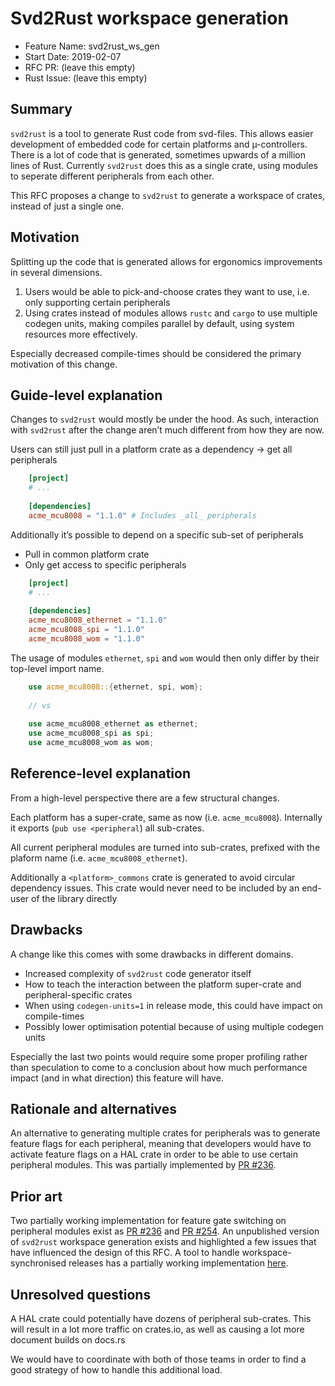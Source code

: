 # Svd2Rust workspace generation

- Feature Name: svd2rust_ws_gen
- Start Date: 2019-02-07
- RFC PR: (leave this empty)
- Rust Issue: (leave this empty)


## Summary

`svd2rust` is a tool to generate Rust code from svd-files.
This allows easier development of embedded code for certain platforms and µ-controllers.
There is a lot of code that is generated, sometimes upwards of a million lines of Rust.
Currently `svd2rust` does this as a single crate, using modules to seperate different peripherals from each other.

This RFC proposes a change to `svd2rust` to generate a workspace of crates, instead of just a single one.

## Motivation

Splitting up the code that is generated allows for ergonomics improvements in several dimensions.


1. Users would be able to pick-and-choose crates they want to use, i.e. only supporting certain peripherals
2. Using crates instead of modules allows `rustc` and `cargo` to use multiple codegen units,
   making compiles parallel by default, using system resources more effectively.

Especially decreased compile-times should be considered the primary motivation of this change.


## Guide-level explanation

Changes to `svd2rust` would mostly be under the hood. 
As such, interaction with `svd2rust` after the change aren’t much different from how they are now. 

Users can still just pull in a platform crate as a dependency → get all peripherals

```toml
    [project]
    # ...
    
    [dependencies]
    acme_mcu8008 = "1.1.0" # Includes _all_ peripherals
```

Additionally it’s possible to depend on a specific sub-set of peripherals

  - Pull in common platform crate
  - Only get access to specific peripherals

```toml
    [project]
    # ...
    
    [dependencies]
    acme_mcu8008_ethernet = "1.1.0"
    acme_mcu8008_spi = "1.1.0"
    acme_mcu8008_wom = "1.1.0"
```

The usage of modules `ethernet`, `spi` and `wom` would then only differ by their top-level import name.

```rust
    use acme_mcu8008::{ethernet, spi, wom};
    
    // vs
    
    use acme_mcu8008_ethernet as ethernet;
    use acme_mcu8008_spi as spi;
    use acme_mcu8008_wom as wom;
```

## Reference-level explanation

From a high-level perspective there are a few structural changes.

Each platform has a super-crate, same as now (i.e. `acme_mcu8008`).
Internally it exports (`pub use <peripheral`) all sub-crates.

All current peripheral modules are turned into sub-crates,
prefixed with the plaform name (i.e. `acme_mcu8008_ethernet`).

Additionally a `<platform>_commons` crate is generated to avoid circular dependency issues.
This crate would never need to be included by an end-user of the library directly

## Drawbacks

A change like this comes with some drawbacks in different domains. 

- Increased complexity of `svd2rust` code generator itself
- How to teach the interaction between the platform super-crate and peripheral-specific crates
- When using `codegen-units=1` in release mode, this could have impact on compile-times
- Possibly lower optimisation potential because of using multiple codegen units

Especially the last two points would require some proper profiling rather than speculation
to come to a conclusion about how much performance impact (and in what direction) this feature will have.


## Rationale and alternatives

An alternative to generating multiple crates for peripherals was to generate feature flags for each peripheral,
meaning that developers would have to activate feature flags on a HAL crate in order to be able to use certain peripheral modules.
This was partially implemented by [PR #236](https://github.com/rust-embedded/svd2rust/pull/236).


## Prior art

Two partially working implementation for feature gate switching on peripheral modules exist as 
[PR #236](https://github.com/rust-embedded/svd2rust/pull/236) and [PR #254](https://github.com/rust-embedded/svd2rust/pull/254). 
An unpublished version of `svd2rust` workspace generation exists and highlighted a few issues that have
influenced the design of this RFC.
A tool to handle workspace-synchronised releases has a partially working implementation
[here](https://github.com/spacekookie/cargo-ws-release).


## Unresolved questions

A HAL crate could potentially have dozens of peripheral sub-crates.
This will result in a lot more traffic on crates.io, as well as causing a lot more document builds on docs.rs

We would have to coordinate with both of those teams in order to find a good strategy of how to handle this additional load.

